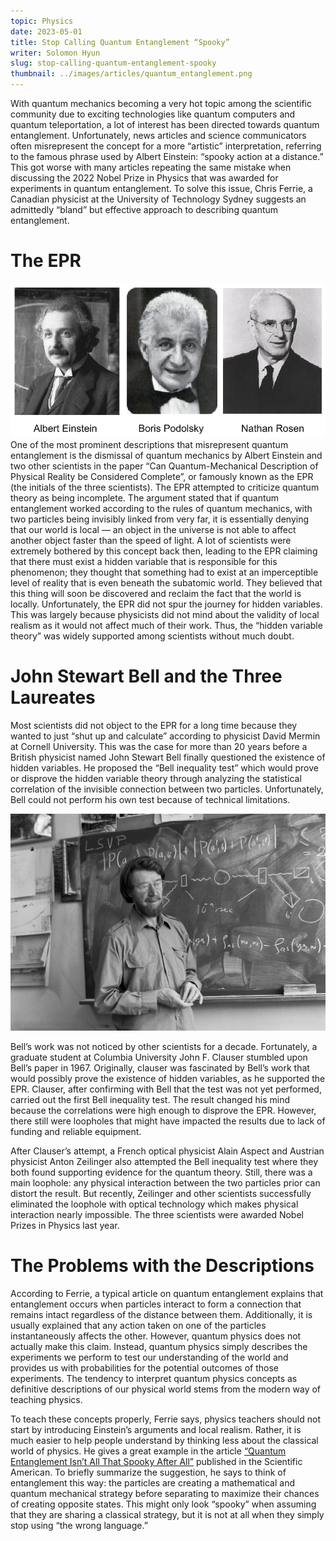 ```yaml
---
topic: Physics
date: 2023-05-01
title: Stop Calling Quantum Entanglement “Spooky”
writer: Solomon Hyun
slug: stop-calling-quantum-entanglement-spooky
thumbnail: ../images/articles/quantum_entanglement.png
---
```

With quantum mechanics becoming a very hot topic among the scientific community due to exciting technologies like quantum computers and quantum teleportation, a lot of interest has been directed towards quantum entanglement. Unfortunately, news articles and science communicators often misrepresent the concept for a more “artistic” interpretation, referring to the famous phrase used by Albert Einstein: “spooky action at a distance.” This got worse with many articles repeating the same mistake when discussing the 2022 Nobel Prize in Physics that was awarded for experiments in quantum entanglement. To solve this issue, Chris Ferrie, a Canadian physicist at the University of Technology Sydney suggests an admittedly “bland” but effective approach to describing quantum entanglement. 

# The EPR
![epr](../images/articles/epr_pictures.webp)
One of the most prominent descriptions that misrepresent quantum entanglement is the dismissal of quantum mechanics by Albert Einstein and two other scientists in the paper “Can Quantum-Mechanical Description of Physical Reality be Considered Complete”, or famously known as the EPR (the initials of the three scientists). The EPR attempted to criticize quantum theory as being incomplete. The argument stated that if quantum entanglement worked according to the rules of quantum mechanics, with two particles being invisibly linked from very far, it is essentially denying that our world is local — an object in the universe is not able to affect another object faster than the speed of light. A lot of scientists were extremely bothered by this concept back then, leading to the EPR claiming that there must exist a hidden variable that is responsible for this phenomenon; they thought that something had to exist at an imperceptible level of reality that is even beneath the subatomic world. They believed that this thing will soon be discovered and reclaim the fact that the world is locally. Unfortunately, the EPR did not spur the journey for hidden variables. This was largely because physicists did not mind about the validity of local realism as it would not affect much of their work. Thus, the “hidden variable theory” was widely supported among scientists without much doubt.

# John Stewart Bell and the Three Laureates
Most scientists did not object to the EPR for a long time because they wanted to just “shut up and calculate” according to physicist David Mermin at Cornell University. This was the case for more than 20 years before a British physicist named John Stewart Bell finally questioned the existence of hidden variables. He proposed the “Bell inequality test” which would prove or disprove the hidden variable theory through analyzing the statistical correlation of the invisible connection between two particles. Unfortunately, Bell could not perform his own test because of technical limitations.

![bell-blackboard](../images/articles/bell_blackboard.jpeg)

Bell’s work was not noticed by other scientists for a decade. Fortunately, a graduate student at Columbia University John F. Clauser stumbled upon Bell’s paper in 1967. Originally, clauser was fascinated by Bell’s work that would possibly prove the existence of hidden variables, as he supported the EPR. Clauser, after confirming with Bell that the test was not yet performed, carried out the first Bell inequality test. The result changed his mind because the correlations were high enough to disprove the EPR. However, there still were loopholes that might have impacted the results due to lack of funding and reliable equipment. 

After Clauser’s attempt, a French optical physicist Alain Aspect and Austrian physicist Anton Zeilinger also attempted the Bell inequality test where they both found supporting evidence for the quantum theory. Still, there was a main loophole: any physical interaction between the two particles prior can distort the result. But recently, Zeilinger and other scientists successfully eliminated the loophole with optical technology which makes physical interaction nearly impossible. The three scientists were awarded Nobel Prizes in Physics last year.

# The Problems with the Descriptions
According to Ferrie, a typical article on quantum entanglement explains that entanglement occurs when particles interact to form a connection that remains intact regardless of the distance between them. Additionally, it is usually explained that any action taken on one of the particles instantaneously affects the other. However, quantum physics does not actually make this claim. Instead, quantum physics simply describes the experiments we perform to test our understanding of the world and provides us with probabilities for the potential outcomes of those experiments. The tendency to interpret quantum physics concepts as definitive descriptions of our physical world stems from the modern way of teaching physics.  	

To teach these concepts properly, Ferrie says, physics teachers should not start by introducing Einstein’s arguments and local realism. Rather, it is much easier to help people understand by thinking less about the classical world of physics. He gives a great example in the article [“Quantum Entanglement Isn’t All That Spooky After All”](https://www.scientificamerican.com/article/quantum-entanglement-isnt-all-that-spooky-after-all1/) published in the Scientific American. To briefly summarize the suggestion, he says to think of entanglement this way: the particles are creating a mathematical and quantum mechanical strategy before separating to maximize their chances of creating opposite states. This might only look “spooky” when assuming that they are sharing a classical strategy, but it is not at all when they simply stop using “the wrong language.”